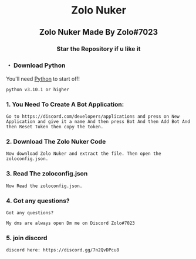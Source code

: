 <h1 align="center">
  Zolo Nuker
</h1>

<h2 align="center">
  Zolo Nuker
  Made By Zolo#7023
</h2>

<h3 align="center">
Star the Repository if u like it
</h3>


### ・ Download Python

You'll need [Python](https://www.python.org/downloads/) to start off!
```sh-session
python v3.10.1 or higher
```

### 1. You Need To Create A Bot Application:
```
Go to https://discord.com/developers/applications and press on New Application and give it a name And then press Bot And then Add Bot And then Reset Token then copy the token.
```

### 2. Download The Zolo Nuker Code 
```
Now download Zolo Nuker and extract the file. Then open the zoloconfig.json.
```

### 3. Read The zoloconfig.json
```
Now Read the zoloconfig.json.
```

### 4. Got any questions?
```
Got any questions?

My dms are always open Dm me on Discord Zolo#7023
```

### 5. join discord
```
discord here: https://discord.gg/7n2QvDPcu8
```

